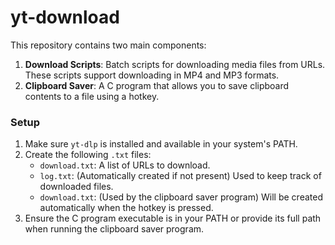 # yt-download


This repository contains two main components:

1. **Download Scripts**: Batch scripts for downloading media files from URLs. These scripts support downloading in MP4 and MP3 formats.
2. **Clipboard Saver**: A C program that allows you to save clipboard contents to a file using a hotkey.
   
### Setup

1. Make sure `yt-dlp` is installed and available in your system's PATH.
2. Create the following `.txt` files:
   - `download.txt`: A list of URLs to download.
   - `log.txt`: (Automatically created if not present) Used to keep track of downloaded files.
   - `download.txt`: (Used by the clipboard saver program) Will be created automatically when the hotkey is pressed.
3. Ensure the C program executable is in your PATH or provide its full path when running the clipboard saver program.
